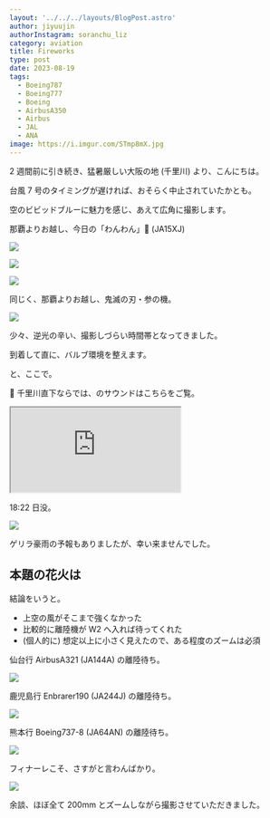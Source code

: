 ```yaml
---
layout: '../../../layouts/BlogPost.astro'
author: jiyuujin
authorInstagram: soranchu_liz
category: aviation
title: Fireworks
type: post
date: 2023-08-19
tags:
  - Boeing787
  - Boeing777
  - Boeing
  - AirbusA350
  - Airbus
  - JAL
  - ANA
image: https://i.imgur.com/STmp8mX.jpg
---
```


2 週間前に引き続き、猛暑厳しい大阪の地 (千里川) より、こんにちは。

台風 7 号のタイミングが遅ければ、おそらく中止されていたかとも。

空のビビッドブルーに魅力を感じ、あえて広角に撮影します。

那覇よりお越し、今日の「わんわん」🐶 (JA15XJ)

![](/assets/img/20230819/JA15XJ_1.JPG)

![](/assets/img/20230819/JA15XJ_2.JPG)

![](/assets/img/20230819/JA15XJ_3.JPG)

同じく、那覇よりお越し、鬼滅の刃・参の機。

![](/assets/img/20230819/JA745A.JPG)

少々、逆光の辛い、撮影しづらい時間帯となってきました。

到着して直に、バルブ環境を整えます。

と、ここで。

🎵 千里川直下ならでは、のサウンドはこちらをご覧。

<div class="wrapper">
  <div class="container">
    <iframe src="https://www.youtube.com/embed/R1m-DQyNONg" class="player" title="Boeing787 音" loading="lazy"></iframe>
  </div>
</div>

18:22 日没。

![](/assets/img/20230819/JA65AN_1.JPG)

ゲリラ豪雨の予報もありましたが、幸い来ませんでした。

## 本題の花火は

結論をいうと。

- 上空の風がそこまで強くなかった
- 比較的に離陸機が W2 へ入れば待ってくれた
- (個人的に) 想定以上に小さく見えたので、ある程度のズームは必須

仙台行 AirbusA321 (JA144A) の離陸待ち。

![](/assets/img/20230819/JA145A.JPG)

鹿児島行 Enbrarer190 (JA244J) の離陸待ち。

![](/assets/img/20230819/JA245J.JPG)

熊本行 Boeing737-8 (JA64AN) の離陸待ち。

![](/assets/img/20230819/JA65AN_2.JPG)

フィナーレこそ、さすがと言わんばかり。

![](/assets/img/20230819/Osaka.JPG)

余談、ほぼ全て 200mm とズームしながら撮影させていただきました。
